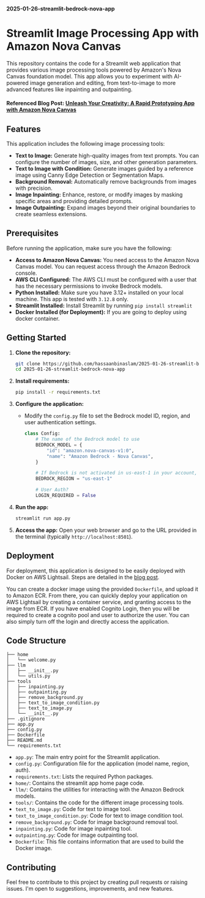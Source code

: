 #### 2025-01-26-streamlit-bedrock-nova-app
# Streamlit Image Processing App with Amazon Nova Canvas

This repository contains the code for a Streamlit web application that provides various image processing tools powered by Amazon's Nova Canvas foundation model. This app allows you to experiment with AI-powered image generation and editing, from text-to-image to more advanced features like inpainting and outpainting.

#### Referenced Blog Post: [Unleash Your Creativity: A Rapid Prototyping App with Amazon Nova Canvas](https://hassaanbinaslam.github.io/myblog/posts/2025-01-26-streamlit-bedrock-nova-app.html)

## Features

This application includes the following image processing tools:

*   **Text to Image:** Generate high-quality images from text prompts. You can configure the number of images, size, and other generation parameters.
*   **Text to Image with Condition:** Generate images guided by a reference image using Canny Edge Detection or Segmentation Maps.
*   **Background Removal:** Automatically remove backgrounds from images with precision.
*   **Image Inpainting:** Enhance, restore, or modify images by masking specific areas and providing detailed prompts.
*   **Image Outpainting:** Expand images beyond their original boundaries to create seamless extensions.

## Prerequisites

Before running the application, make sure you have the following:

*   **Access to Amazon Nova Canvas:** You need access to the Amazon Nova Canvas model. You can request access through the Amazon Bedrock console.
*   **AWS CLI Configured:** The AWS CLI must be configured with a user that has the necessary permissions to invoke Bedrock models.
*   **Python Installed:** Make sure you have 3.12+ installed on your local machine. This app is tested with `3.12.8` only.
*   **Streamlit Installed:** Install Streamlit by running `pip install streamlit`
*   **Docker Installed (for Deployment):** If you are going to deploy using docker container.

## Getting Started

1.  **Clone the repository:**

    ```bash
    git clone https://github.com/hassaanbinaslam/2025-01-26-streamlit-bedrock-nova-app.git
    cd 2025-01-26-streamlit-bedrock-nova-app
    ```
2.  **Install requirements:**

    ```bash
    pip install -r requirements.txt
    ```
3.  **Configure the application:**
    *   Modify the `config.py` file to set the Bedrock model ID, region, and user authentication settings.
        ```python
        class Config:
            # The name of the Bedrock model to use
            BEDROCK_MODEL = {
                "id": "amazon.nova-canvas-v1:0",
                "name": "Amazon Bedrock - Nova Canvas",
            }

            # If Bedrock is not activated in us-east-1 in your account, set this value accordingly
            BEDROCK_REGION = "us-east-1"

            # User Auth?
            LOGIN_REQUIRED = False
        ```
4.  **Run the app:**

    ```bash
    streamlit run app.py
    ```
5.  **Access the app:** Open your web browser and go to the URL provided in the terminal (typically `http://localhost:8501`).

## Deployment

For deployment, this application is designed to be easily deployed with Docker on AWS Lightsail. Steps are detailed in the [blog post](https://hassaanbinaslam.github.io/myblog/posts/2025-01-26-streamlit-bedrock-nova-app.html).

You can create a docker image using the provided `Dockerfile`, and upload it to Amazon ECR. From there, you can quickly deploy your application on AWS Lightsail by creating a container service, and granting access to the image from ECR. If you have enabled Cognito Login, then you will be required to create a cognito pool and user to authorize the user. You can also simply turn off the login and directly access the application.

## Code Structure

```{filename="Code Hierarchy"}
├── home
│   └── welcome.py
├── llm
│   ├── __init__.py
│   └── utils.py
├── tools
│   ├── inpainting.py
│   ├── outpainting.py
│   ├── remove_background.py
│   ├── text_to_image_condition.py
│   ├── text_to_image.py
│   └── __init__.py
├── .gitignore
├── app.py
├── config.py
├── Dockerfile
├── README.md
└── requirements.txt
```

*   `app.py`: The main entry point for the Streamlit application.
*   `config.py`: Configuration file for the application (model name, region, auth).
*   `requirements.txt`: Lists the required Python packages.
*   `home/`: Contains the streamlit app home page code.
*   `llm/`: Contains the utilities for interacting with the Amazon Bedrock models.
*   `tools/`: Contains the code for the different image processing tools.
  *   `text_to_image.py`: Code for text to image tool.
  *   `text_to_image_condition.py`: Code for text to image condition tool.
  *   `remove_background.py`: Code for image background removal tool.
  *   `inpainting.py`: Code for image inpainting tool.
  *   `outpainting.py`: Code for image outpainting tool.
*  `Dockerfile`: This file contains information that are used to build the Docker image.

## Contributing

Feel free to contribute to this project by creating pull requests or raising issues. I'm open to suggestions, improvements, and new features.